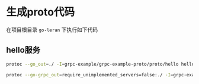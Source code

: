 
# 生成proto代码
在项目根目录 `go-leran` 下执行如下代码

## hello服务
```sh
protoc --go_out=./ -I=grpc-example/grpc-example-proto/proto/hello hello.proto

protoc --go-grpc_out=require_unimplemented_servers=false:./ -I=grpc-example/grpc-example-proto/proto/hello hello.proto
```
